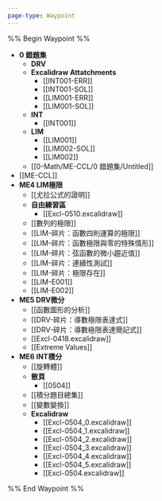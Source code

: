```yaml
---
page-type: Waypoint
---
```

%% Begin Waypoint %%
- **0 錯題集**
	- **DRV**
	- **Excalidraw Attatchments**
		- [[INT001-ERR]]
		- [[INT001-SOL]]
		- [[LIM001-ERR]]
		- [[LIM001-SOL]]
	- **INT**
		- [[INT001]]
	- **LIM**
		- [[LIM001]]
		- [[LIM002-SOL]]
		- [[LIM002]]
	- [[0-Math/ME-CCL/0 錯題集/Untitled]]
- [[ME-CCL]]
- **ME4 LIM極限**
	- [[尤拉公式的證明]]
	- **自由練習區**
		- [[Excl-0510.excalidraw]]
	- [[數列的極限]]
	- [[LIM-碎片：函數四則運算的極限]]
	- [[LIM-碎片：函數極限與零的特殊情形]]
	- [[LIM-碎片：弦函數的微小趨近值]]
	- [[LIM-碎片：連續性測試]]
	- [[LIM-碎片：極限存在]]
	- [[LIM-E001]]
	- [[LIM-E002]]
- **ME5 DRV微分**
	- [[函數圖形的分析]]
	- [[DRV-碎片：導數極限表達式]]
	- [[DRV-碎片：導數極限表達簡記式]]
	- [[Excl-0418.excalidraw]]
	- [[Extreme Values]]
- **ME6 INT積分**
	- [[旋轉體]]
	- **散頁**
		- [[0504]]
	- [[積分題目總集]]
	- [[變數變換]]
	- **Excalidraw**
		- [[Excl-0504_0.excalidraw]]
		- [[Excl-0504_1.excalidraw]]
		- [[Excl-0504_2.excalidraw]]
		- [[Excl-0504_3.excalidraw]]
		- [[Excl-0504_4.excalidraw]]
		- [[Excl-0504_5.excalidraw]]
		- [[Excl-0504.excalidraw]]

%% End Waypoint %%
